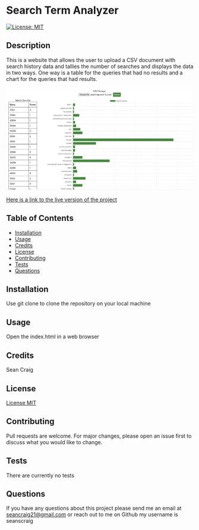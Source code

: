 # Search Term Analyzer

[![License: MIT](https://img.shields.io/badge/License-MIT-yellow.svg)](https://opensource.org/licenses/MIT)

## Description
This is a website that allows the user to upload a CSV document with search history data and tallies the number of searches and displays the data in two ways. One way is a table for the queries that had no results and a chart for the queries that had results.

![Input field at the top of the page with a submit button, a table to the right side of the page and a chart to the left side of the page](/assets/search-term-analyzer-screen-shot.png)

[Here is a link to the live version of the project](https://seancraig.me/search-term-analyzer/)

## Table of Contents

- [Installation](#installation)
- [Usage](#usage)
- [Credits](#credits)
- [License](#license)
- [Contributing](#contributing)
- [Tests](#tests)
- [Questions](#questions)

## Installation

Use git clone to clone the repository on your local machine

## Usage

Open the index.html in a web browser

## Credits

Sean Craig

## License

[License MIT](https://opensource.org/licenses/MIT)

## Contributing

Pull requests are welcome. For major changes, please open an issue first to discuss what you would like to change.

## Tests

There are currently no tests

## Questions

If you have any questions about this project please send me an email at seancraig21@gmail.com or reach out to me on Github my username is seanscraig
